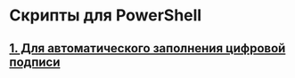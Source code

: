 # Скрипты для PowerShell 

## [1. Для автоматического заполнения цифровой подписи](https://github.com/LLlepek/portfolio/blob/main/signature)
